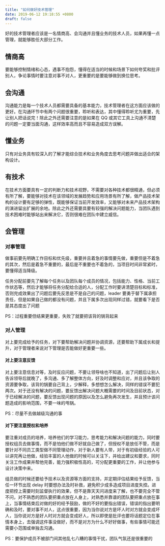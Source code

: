 ```yaml
---
title: "如何做好技术管理"
date: 2019-06-12 19:18:55 +0800
draft: false
---
```


好的技术管理者应该是一名情商高、会沟通并且懂业务的技术人员，如果再懂一点管理，就能够胜任大部分工作。

## 情商高
要能够控制情绪和心态，遇事不抱怨，懂得在适当的时候和场景下如何夸奖和批评别人，争论事情时要注意对事不对人，更重要的是要能够做到换位思考。

## 会沟通
沟通能力是每一个技术人员都需要具备的基本能力，技术管理者在这方面应该做的更好。在沟通环节中有两个问题很重要，聆听和表达，其中懂得聆听尤为重要，先让别人把话说完！除此之外还需要注意的是如果在 QQ 或其它工具上沟通不清楚的问题一定要当面沟通，这样效率高而且不容易造成双方误解。

## 懂业务
只有对业务具有较深入的了解才能综合技术和业务角度去思考问题并做出适合的架构设计。

## 有技术
在技术方面要具有一定的判断力和技术视野，不需要对各种技术都很精通，但必须有所了解，要能够对技术在该领域的发展趋势和应用场景有所了解，做产品技术架构的设计要有足够的弹性，既能够保证当前开发效率，又能够对未来产品技术架构的演进留出扩展的余地。除此之外还需要具要有较强的解决问题能力，当团队遇到技术困难时能够站出来解决它，否则很难在团队中建立威信。

## 会管理
### 对事管理
做事前要先明确工作目标和优先级，重要并且着急的事情要先做，重要但是不着急的其次，然后是着急不重要的，最后是不重要也不着急的，当项目时间非常紧时，要懂得适当降级。

任务分配前要先了解每个任务以及团队每个成员的情况，包括能力、性格、当前工作状态等，然后才能够将任务分配给合适的人，分配工作时要讲清楚目标和标准，否则完成效果出了问题后要先反思是不是自己的问题，leader 要勇于替下属承担责任，但是如果自己做的都没有问题，并且下属多次出现同样过错，就要看下是否是其态度出了问题

PS：过程重要但结果更重要，失败了就要把该背的锅背起来

### 对人管理
对上要完成给予的任务，对下要帮助解决问题并协调资源，还要帮助下属成长和提升，对于管理者来说对下管理是否能做好更重要一些。

#### 对上要注意反馈
对上要注意信息对等，及时反应问题，不要让领导啥也不知道，出了问题后让别人告诉领导后就晚了，多沟通、多了解整体方向，好及时调整和应对，并且该争取的资源要争取，该背的锅要自己背上，少解释，多想想怎么解决，同样的错误不要犯两次。对于还没有解决的问题，要反馈出解决问题大概需要的时间及目前状态，对于已经解决的问题，要反馈出现问题的原因以及怎么避免再次发生，并且预计该问题造成的影响范围，不要一味的甩锅。

PS：尽量不去做越级沟通的事

#### 对下要注意授权和培养
要注重对成员的培养，培养他们的学习能力，思考能力和解决问题的能力，同时要授权组员去做事情，而不是怕他们做不好就自己做了，但授权不是放任不管，而是要针对不同员工类型做不同管理动作，对于新人要有人带，对于有初级经验的人可以讲完再让他做，经验丰富的人他做的时候可以关注下，并给出建议和要求，同时关注工作成果并帮他完善，能力强积极性高的，可分配更重要的工作，并让他参与设计决策中来。

组员做的时候还要给予技术以及资源等方面的支持，并定期评估结果给予反馈，当任一环节出现 delay 时要想办法及时补救，避免积少成多造成项目进度失控。进度把控上需要时刻监督执行的效果，但不是靠天天问进度来了解，也不要完全不管不问，对不熟悉的团队要把重点放在人身上，对熟悉并靠谱的团队要把重点放在事上，当事情结束后对做的好的经予鼓励，做的不好的要指出错误，错误的指出要明确和及时，要对事不对人，这点很重要，因为当你说对方是坏人时对方就会变成坏人，当你说对方是好人时对方就会变成好人，所以即使是批评也要将话题定位在事情本身上，去强调这件事没做好，而不是对方为什么不好好做事，有些事情可能还需要小范围或单独去沟通。

PS：要保护成员不被部门间其他乱七八糟的事情干扰，团队气氛还是很重要的

